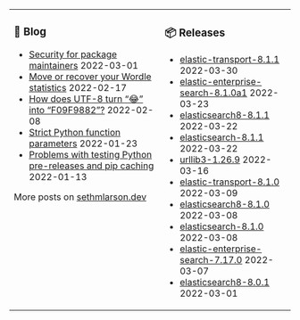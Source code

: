 <table><tr><td valign="top">

### 📰 Blog
<!-- blog starts -->
* [Security for package maintainers](http://sethmlarson.dev/blog/security-for-package-maintainers?date=2022-03-01) 2022-03-01
* [Move or recover your Wordle statistics](http://sethmlarson.dev/blog/wordle-stats?date=2022-02-17) 2022-02-17
* [How does UTF-8 turn “😂” into “F09F9882”?](http://sethmlarson.dev/blog/utf-8?date=2022-02-08) 2022-02-08
* [Strict Python function parameters](http://sethmlarson.dev/blog/strict-python-function-parameters?date=2022-01-23) 2022-01-23
* [Problems with testing Python pre-releases and pip caching](http://sethmlarson.dev/blog/python-prereleases-and-pip-cache?date=2022-01-13) 2022-01-13
<!-- blog ends -->
More posts on [sethmlarson.dev](https://sethmlarson.dev)
</td><td valign="top">

### 📦 Releases
<!-- other starts -->
* [elastic-transport-8.1.1](https://pypi.org/project/elastic-transport/8.1.1) 2022-03-30
* [elastic-enterprise-search-8.1.0a1](https://pypi.org/project/elastic-enterprise-search/8.1.0a1) 2022-03-23
* [elasticsearch8-8.1.1](https://pypi.org/project/elasticsearch8/8.1.1) 2022-03-22
* [elasticsearch-8.1.1](https://pypi.org/project/elasticsearch/8.1.1) 2022-03-22
* [urllib3-1.26.9](https://pypi.org/project/urllib3/1.26.9) 2022-03-16
* [elastic-transport-8.1.0](https://pypi.org/project/elastic-transport/8.1.0) 2022-03-09
* [elasticsearch8-8.1.0](https://pypi.org/project/elasticsearch8/8.1.0) 2022-03-08
* [elasticsearch-8.1.0](https://pypi.org/project/elasticsearch/8.1.0) 2022-03-08
* [elastic-enterprise-search-7.17.0](https://pypi.org/project/elastic-enterprise-search/7.17.0) 2022-03-07
* [elasticsearch8-8.0.1](https://pypi.org/project/elasticsearch8/8.0.1) 2022-03-01
<!-- other ends -->
</td></tr></table>
